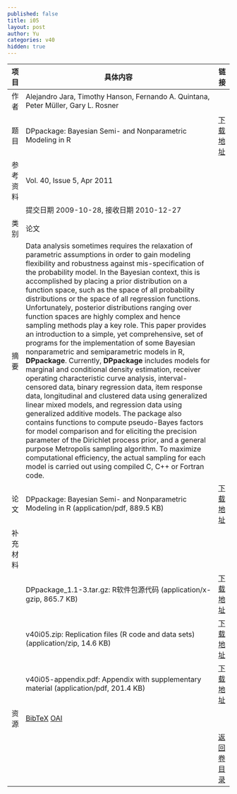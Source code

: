 ```yaml
---
published: false
title: i05
layout: post
author: Yu
categories: v40
hidden: true
---
```


| 项目 | 具体内容 | 链接 |
|---:|---|---|
| 作者 | Alejandro Jara, Timothy Hanson, Fernando A.  Quintana, Peter Müller, Gary L. Rosner| |
| 题目 |DPpackage: Bayesian Semi- and Nonparametric Modeling in R | [下载地址](http://www.jstatsoft.org/v40/i05/paper) |
| 参考资料 |Vol. 40, Issue 5, Apr 2011 | |
| | 提交日期 2009-10-28, 接收日期 2010-12-27| | 
| 类别 | 论文| |
| 摘要 | Data analysis sometimes requires the relaxation of parametric assumptions in order to gain modeling flexibility and robustness against mis-specification of the probability model. In the Bayesian context, this is accomplished by placing a prior distribution on a function space, such as the space of all probability distributions or the space of all regression functions. Unfortunately, posterior distributions ranging over function spaces are highly complex and hence sampling methods play a key role. This paper provides an introduction to a simple, yet comprehensive, set of programs for the implementation of some Bayesian nonparametric and semiparametric models in R, <b>DPpackage</b>. Currently, <b>DPpackage</b> includes models for marginal and conditional density estimation, receiver operating characteristic curve analysis, interval-censored data, binary regression data, item response data, longitudinal and clustered data using generalized linear mixed models, and regression data using generalized additive models. The package also contains functions to compute pseudo-Bayes factors for model comparison and for eliciting the precision parameter of the Dirichlet process prior, and a general purpose Metropolis sampling algorithm. To maximize computational efficiency, the actual sampling for each model is carried out using compiled C, C++ or Fortran code.| |
| 论文 | DPpackage: Bayesian Semi- and Nonparametric Modeling in R  (application/pdf, 889.5 KB)| [下载地址](http://www.jstatsoft.org/v40/i05/paper) |
| 补充材料 | | |
| |DPpackage_1.1-3.tar.gz: R软件包源代码  (application/x-gzip, 865.7 KB)|  [下载地址](http://www.jstatsoft.org/v40/i05/supp/1) |
| |v40i05.zip:             Replication files (R code and data sets)  (application/zip, 14.6 KB)|  [下载地址](http://www.jstatsoft.org/v40/i05/supp/2) |
| |v40i05-appendix.pdf:    Appendix with supplementary material  (application/pdf, 201.4 KB)|  [下载地址](http://www.jstatsoft.org/v40/i05/supp/3) |
| 资源 | [BibTeX](http://www.jstatsoft.org/v40/i05/bibtex) [OAI](http://www.jstatsoft.org/oai?verb=GetRecord&identifier=oai.jstatsoft/v40/i05&prefix=oai_dc)| |
| |  | [返回卷目录]({{site.baseurl}}/volume/v40.html) |